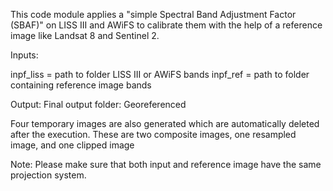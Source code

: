 This code module applies a "simple Spectral Band Adjustment Factor (SBAF)" on LISS III and AWiFS to calibrate them with the help
of a reference image like Landsat 8 and Sentinel 2.

Inputs:

inpf_liss = path to folder LISS III or AWiFS bands
inpf_ref = path to folder containing reference image bands

Output:
Final output folder: Georeferenced

Four temporary images are also generated which are automatically deleted after the execution. These are two composite images,
one resampled image, and one clipped image

Note: Please make sure that both input and reference image have the same projection system. 
